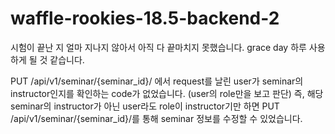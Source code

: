 # waffle-rookies-18.5-backend-2

시험이 끝난 지 얼마 지나지 않아서 아직 다 끝마치지 못했습니다. grace day 하루 사용하게 될 것 같습니다.





PUT /api/v1/seminar/{seminar_id}/
에서 request를 날린 user가 seminar의 instructor인지를 확인하는 code가 없었습니다. (user의 role만을 보고 판단)
즉, 해당 seminar의 instructor가 아닌 user라도 role이 instructor기만 하면 PUT /api/v1/seminar/{seminar_id}/를 통해 seminar 정보를 수정할 수 있었습니다.
